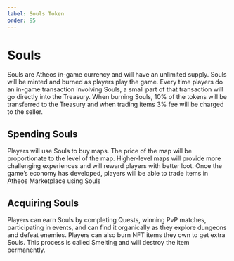 ```yaml
---
label: Souls Token
order: 95
---
```

# Souls
Souls are Atheos in-game currency and will have an unlimited supply.
Souls will be minted and burned as players play the game. Every time players do an in-game transaction involving Souls, a small part of that transaction will go directly into the Treasury. When burning Souls, 10% of the tokens will be transferred to the Treasury and when trading items 3% fee will be charged to the seller.

## Spending Souls
Players will use Souls to buy maps. The price of the map will be proportionate to the level of the map. Higher-level maps will provide more challenging experiences and will reward players with better loot. Once the game’s economy has developed, players will be able to trade items in Atheos Marketplace using Souls

## Acquiring Souls

Players can earn Souls by completing Quests, winning PvP matches, participating in events, and can find it organically as they explore dungeons and defeat enemies. 
Players can also burn NFT items they own to get extra Souls. This process is called Smelting and will destroy the item permanently. 
